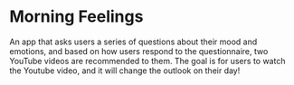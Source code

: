 # Morning Feelings
An app that asks users a series of questions about their mood and emotions, and based on how users respond to the questionnaire, two YouTube videos are recommended to them. The goal is for users to watch the Youtube video, and it will change the outlook on their day! 
